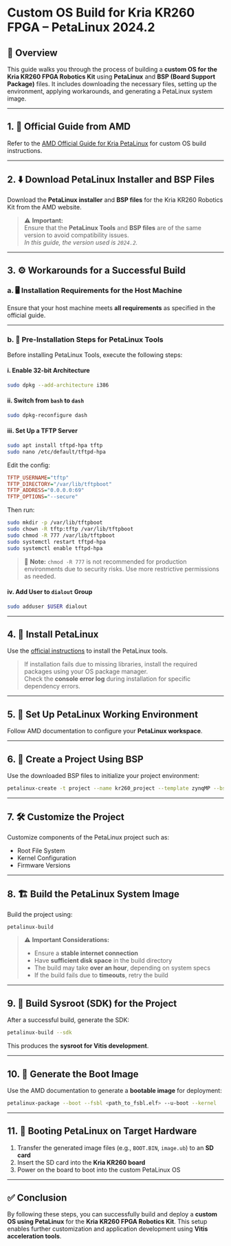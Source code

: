 # Custom OS Build for Kria KR260 FPGA – PetaLinux 2024.2

## 📖 Overview

This guide walks you through the process of building a **custom OS for the Kria KR260 FPGA Robotics Kit** using **PetaLinux** and **BSP (Board Support Package)** files. It includes downloading the necessary files, setting up the environment, applying workarounds, and generating a PetaLinux system image.

---

## 1. 🔗 Official Guide from AMD

Refer to the [AMD Official Guide for Kria PetaLinux](https://www.amd.com/en/support/embedded/kria/kr260) for custom OS build instructions.

---

## 2. ⬇️ Download PetaLinux Installer and BSP Files

Download the **PetaLinux installer** and **BSP files** for the Kria KR260 Robotics Kit from the AMD website.

> ⚠️ **Important:**  
> Ensure that the **PetaLinux Tools** and **BSP files** are of the same version to avoid compatibility issues.  
> _In this guide, the version used is `2024.2`._

---

## 3. ⚙️ Workarounds for a Successful Build

### a. 🖥️ Installation Requirements for the Host Machine

Ensure that your host machine meets **all requirements** as specified in the official guide.

---

### b. 🔧 Pre-Installation Steps for PetaLinux Tools

Before installing PetaLinux Tools, execute the following steps:

#### i. Enable 32-bit Architecture

```bash
sudo dpkg --add-architecture i386
```

#### ii. Switch from `bash` to `dash`

```bash
sudo dpkg-reconfigure dash
```

#### iii. Set Up a TFTP Server

```bash
sudo apt install tftpd-hpa tftp
sudo nano /etc/default/tftpd-hpa
```

Edit the config:

```ini
TFTP_USERNAME="tftp"
TFTP_DIRECTORY="/var/lib/tftpboot"
TFTP_ADDRESS="0.0.0.0:69"
TFTP_OPTIONS="--secure"
```

Then run:

```bash
sudo mkdir -p /var/lib/tftpboot
sudo chown -R tftp:tftp /var/lib/tftpboot
sudo chmod -R 777 /var/lib/tftpboot
sudo systemctl restart tftpd-hpa
sudo systemctl enable tftpd-hpa
```

> 🔐 **Note:** `chmod -R 777` is not recommended for production environments due to security risks. Use more restrictive permissions as needed.

#### iv. Add User to `dialout` Group

```bash
sudo adduser $USER dialout
```

---

## 4. 🧪 Install PetaLinux

Use the [official instructions](https://www.amd.com/en/support/embedded/kria/kr260) to install the PetaLinux tools.

> If installation fails due to missing libraries, install the required packages using your OS package manager.  
> Check the **console error log** during installation for specific dependency errors.

---

## 5. 🔧 Set Up PetaLinux Working Environment

Follow AMD documentation to configure your **PetaLinux workspace**.

---

## 6. 📁 Create a Project Using BSP

Use the downloaded BSP files to initialize your project environment:

```bash
petalinux-create -t project --name kr260_project --template zynqMP --bsp KRIA_BSP.bsp
```

---

## 7. 🛠 Customize the Project

Customize components of the PetaLinux project such as:

- Root File System  
- Kernel Configuration  
- Firmware Versions

---

## 8. 🏗️ Build the PetaLinux System Image

Build the project using:

```bash
petalinux-build
```

> ⚠️ **Important Considerations:**
>
> - Ensure a **stable internet connection**
> - Have **sufficient disk space** in the build directory
> - The build may take **over an hour**, depending on system specs
> - If the build fails due to **timeouts**, retry the build

---

## 9. 🧰 Build Sysroot (SDK) for the Project

After a successful build, generate the SDK:

```bash
petalinux-build --sdk
```

This produces the **sysroot for Vitis development**.

---

## 10. 🔄 Generate the Boot Image

Use the AMD documentation to generate a **bootable image** for deployment:

```bash
petalinux-package --boot --fsbl <path_to_fsbl.elf> --u-boot --kernel
```

---

## 11. 🚀 Booting PetaLinux on Target Hardware

1. Transfer the generated image files (e.g., `BOOT.BIN`, `image.ub`) to an **SD card**
2. Insert the SD card into the **Kria KR260 board**
3. Power on the board to boot into the custom PetaLinux OS

---

## ✅ Conclusion

By following these steps, you can successfully build and deploy a **custom OS using PetaLinux** for the **Kria KR260 FPGA Robotics Kit**. This setup enables further customization and application development using **Vitis acceleration tools**.
